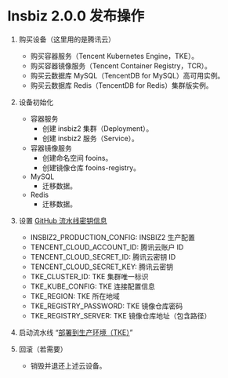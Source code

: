 # Insbiz 2.0.0 发布操作

1. 购买设备（这里用的是腾讯云）

   - 购买容器服务（Tencent Kubernetes Engine，TKE）。
   - 购买容器镜像服务（Tencent Container Registry，TCR）。
   - 购买云数据库 MySQL（TencentDB for MySQL）高可用实例。
   - 购买云数据库 Redis（TencentDB for Redis）集群版实例。

2. 设备初始化

   - 容器服务
     - 创建 insbiz2 集群（Deployment）。
     - 创建 insbiz2 服务（Service）。
   - 容器镜像服务
     - 创建命名空间 fooins。
     - 创建镜像仓库 fooins-registry。
   - MySQL
     - 迁移数据。
   - Redis
     - 迁移数据。

3. 设置 [GitHub 流水线密钥信息](https://github.com/organizations/fooins/settings/secrets/actions)

   - INSBIZ2_PRODUCTION_CONFIG: INSBIZ2 生产配置
   - TENCENT_CLOUD_ACCOUNT_ID: 腾讯云账户 ID
   - TENCENT_CLOUD_SECRET_ID: 腾讯云密钥 ID
   - TENCENT_CLOUD_SECRET_KEY: 腾讯云密钥
   - TKE_CLUSTER_ID: TKE 集群唯一标识
   - TKE_KUBE_CONFIG: TKE 连接配置信息
   - TKE_REGION: TKE 所在地域
   - TKE_REGISTRY_PASSWORD: TKE 镜像仓库密码
   - TKE_REGISTRY_SERVER: TKE 镜像仓库地址（包含路径）

4. 启动流水线 “[部署到生产环境（TKE）](https://github.com/fooins/insbiz2/actions/workflows/deploy-to-prod-tke.yaml)”

5. 回滚（若需要）

   - 销毁并退还上述云设备。
